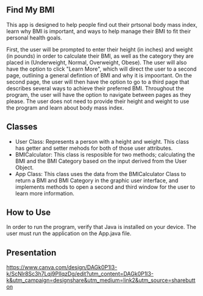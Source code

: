 ## Find My BMI

This app is designed to help people find out their prtsonal body mass index, learn why BMI is important, and ways to help manage their BMI to fit their personal health goals. 

First, the user will be prompted to enter their height (in inches) and weight (in pounds) in order to calculate their BMI, as well as the category they are placed in (Underweight, Normal, Overweight, Obese). 
The user will also have the option to click "Learn More", which will direct the user to a second page, outlining a general defintion of BMI and why it is impoortant. 
On the second page, the user will then have the option to go to a third page that describes several ways to achieve their preferred BMI. Throughout the program, the user will have the option to navigate between pages as they please. 
The user does not need to provide their height and weight to use the program and learn about body mass index. 

## Classes

- User Class: Represents a person with a height and weight. This class has getter and setter mehods for both of those user attributes.
- BMICalculator: This class is resposible for two methods; calculating the BMI and the BMI Category based on the input derived from the User Object.
- App Class: This class uses the data from the BMICalculator Class to return a BMI and BMI Category in the graphic user interface, and implements methods to open a second and third window for the user to learn more information. 

## How to Use

In order to run the program, verify that Java is installed on your device. The user must run the application on the App.java file.

## Presentation
https://www.canva.com/design/DAGk0P1l3-k/ScNlr8Sc3h7Lqj9PIIqzDg/edit?utm_content=DAGk0P1l3-k&utm_campaign=designshare&utm_medium=link2&utm_source=sharebutton
